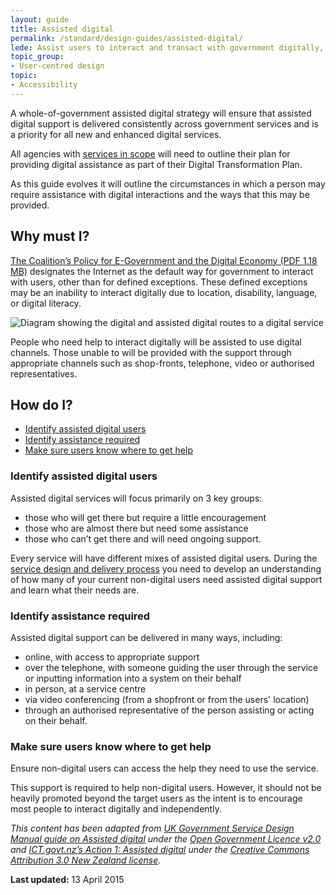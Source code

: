 ```yaml
---
layout: guide
title: Assisted digital
permalink: /standard/design-guides/assisted-digital/
lede: Assist users to interact and transact with government digitally, and provide alternatives for those who can’t.
topic_group:
- User-centred design
topic:
- Accessibility
---
```

<a id="top" name="top"></a>A whole-of-government assisted digital strategy will ensure that assisted digital support is delivered consistently across government services and is a priority for all new and enhanced digital services.

All agencies with [services in scope](/standard/scope-of-standard/) will need to outline their plan for providing digital assistance as part of their Digital Transformation Plan.

As this guide evolves it will outline the circumstances in which a person may require assistance with digital interactions and the ways that this may be provided.

## Why must I?

[The Coalition’s Policy for E-Government and the Digital Economy (PDF 1.18 MB)](http://lpaweb-static.s3.amazonaws.com/Coalition%27s%20Policy%20for%20E-Government%20and%20the%20Digital%20Economy.pdf "Exiting DTA website") designates the Internet as the default way for government to interact with users, other than for defined exceptions. These defined exceptions may be an inability to interact digitally due to location, disability, language, or digital literacy.

![Diagram showing the digital and assisted digital routes to a digital service]({{site.baseurl}}/images/standard/assist_dig_0.png)

People who need help to interact digitally will be assisted to use digital channels. Those unable to will be provided with the support through appropriate channels such as shop-fronts, telephone, video or authorised representatives.

## How do I?

*   [Identify assisted digital users](#identifyAD)
*   [Identify assistance required](#identifyAR)
*   [Make sure users know where to get help](#makesureusers)

### <a id="identifyAD" name="identifyAD"></a>Identify assisted digital users

Assisted digital services will focus primarily on 3 key groups:

*   those who will get there but require a little encouragement
*   those who are almost there but need some assistance
*   those who can’t get there and will need ongoing support.

Every service will have different mixes of assisted digital users. During the [service design and delivery process](/standard/service-design-and-delivery-process/) you need to develop an understanding of how many of your current non-digital users need assisted digital support and learn what their needs are.

### <a id="identifyAR" name="identifyAR"></a>Identify assistance required

Assisted digital support can be delivered in many ways, including:

*   online, with access to appropriate support
*   over the telephone, with someone guiding the user through the service or inputting information into a system on their behalf
*   in person, at a service centre
*   via video conferencing (from a shopfront or from the users' location)
*   through an authorised representative of the person assisting or acting on their behalf.

### <a id="makesureusers" name="makesureusers"></a>Make sure users know where to get help

Ensure non-digital users can access the help they need to use the service.

This support is required to help non-digital users. However, it should not be heavily promoted beyond the target users as the intent is to encourage most people to interact digitally and independently. 

_This content has been adapted from ​[UK Government Service Design Manual guide on Assisted digital](https://www.gov.uk/service-manual/assisted-digital/index.html) under the [Open Government Licence v2.0](http://www.nationalarchives.gov.uk/doc/open-government-licence/version/2/) and ​[ICT.govt.nz’s Action 1: Assisted digital](https://ict.govt.nz/programmes-and-initiatives/digital-transformation/result-10/action-01/) under the [Creative Commons Attribution 3.0 New Zealand license](http://creativecommons.org/licenses/by/3.0/nz/)._

**Last updated:** 13 April 2015
